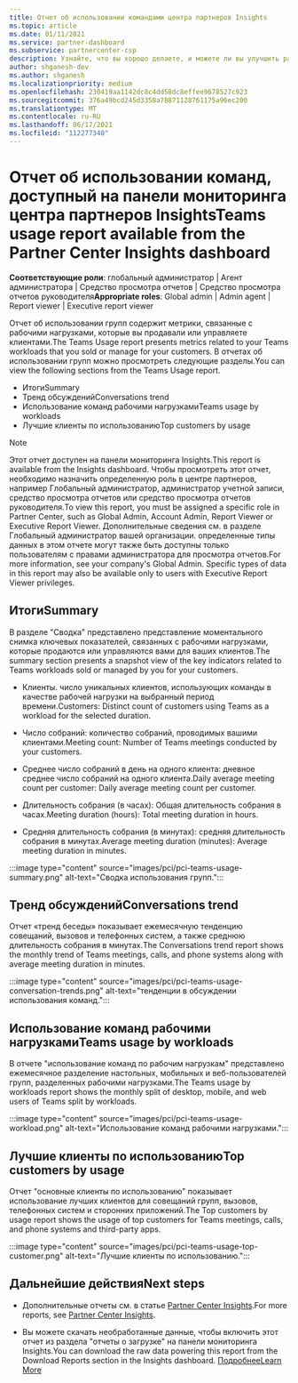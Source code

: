 ```yaml
---
title: Отчет об использовании командами центра партнеров Insights
ms.topic: article
ms.date: 01/11/2021
ms.service: partner-dashboard
ms.subservice: partnercenter-csp
description: Узнайте, что вы хорошо делаете, и можете ли вы улучшить работу с подписками групп, которые вы продаете или управляете клиентами.
author: shganesh-dev
ms.author: shganesh
ms.localizationpriority: medium
ms.openlocfilehash: 230419aa1142dc8c4dd58dc8effee9678527c923
ms.sourcegitcommit: 376a49bcd245d3358a78871128761175a96ec200
ms.translationtype: MT
ms.contentlocale: ru-RU
ms.lasthandoff: 06/17/2021
ms.locfileid: "112277340"
---
```

# <a name="teams-usage-report-available-from-the-partner-center-insights-dashboard"></a><span data-ttu-id="73765-103">Отчет об использовании команд, доступный на панели мониторинга центра партнеров Insights</span><span class="sxs-lookup"><span data-stu-id="73765-103">Teams usage report available from the Partner Center Insights dashboard</span></span>

<span data-ttu-id="73765-104">**Соответствующие роли**: глобальный администратор | Агент администратора | Средство просмотра отчетов | Средство просмотра отчетов руководителя</span><span class="sxs-lookup"><span data-stu-id="73765-104">**Appropriate roles**: Global admin | Admin agent | Report viewer | Executive report viewer</span></span>

<span data-ttu-id="73765-105">Отчет об использовании групп содержит метрики, связанные с рабочими нагрузками, которые вы продавали или управляете клиентами.</span><span class="sxs-lookup"><span data-stu-id="73765-105">The Teams Usage report presents metrics related to your Teams workloads that you sold or manage for your customers.</span></span> <span data-ttu-id="73765-106">В отчетах об использовании групп можно просмотреть следующие разделы.</span><span class="sxs-lookup"><span data-stu-id="73765-106">You can view the following sections from the Teams Usage report.</span></span>

- <span data-ttu-id="73765-107">Итоги</span><span class="sxs-lookup"><span data-stu-id="73765-107">Summary</span></span>
- <span data-ttu-id="73765-108">Тренд обсуждений</span><span class="sxs-lookup"><span data-stu-id="73765-108">Conversations trend</span></span>
- <span data-ttu-id="73765-109">Использование команд рабочими нагрузками</span><span class="sxs-lookup"><span data-stu-id="73765-109">Teams usage by workloads</span></span>
- <span data-ttu-id="73765-110">Лучшие клиенты по использованию</span><span class="sxs-lookup"><span data-stu-id="73765-110">Top customers by usage</span></span>

 > [!NOTE]
 > <span data-ttu-id="73765-111">Этот отчет доступен на панели мониторинга Insights.</span><span class="sxs-lookup"><span data-stu-id="73765-111">This report is available from the Insights dashboard.</span></span> <span data-ttu-id="73765-112">Чтобы просмотреть этот отчет, необходимо назначить определенную роль в центре партнеров, например Глобальный администратор, администратор учетной записи, средство просмотра отчетов или средство просмотра отчетов руководителя.</span><span class="sxs-lookup"><span data-stu-id="73765-112">To view this report, you must be assigned a specific role in Partner Center, such as Global Admin, Account Admin, Report Viewer or Executive Report Viewer.</span></span> <span data-ttu-id="73765-113">Дополнительные сведения см. в разделе Глобальный администратор вашей организации. определенные типы данных в этом отчете могут также быть доступны только пользователям с правами администратора для просмотра отчетов.</span><span class="sxs-lookup"><span data-stu-id="73765-113">For more information, see your company's Global Admin. Specific types of data in this report may also be available only to users with Executive Report Viewer privileges.</span></span>

## <a name="summary"></a><span data-ttu-id="73765-114">Итоги</span><span class="sxs-lookup"><span data-stu-id="73765-114">Summary</span></span>

<span data-ttu-id="73765-115">В разделе "Сводка" представлено представление моментального снимка ключевых показателей, связанных с рабочими нагрузками, которые продаются или управляются вами для ваших клиентов.</span><span class="sxs-lookup"><span data-stu-id="73765-115">The summary section presents a snapshot view of the key indicators related to Teams workloads sold or managed by you for your customers.</span></span>  

- <span data-ttu-id="73765-116">Клиенты. число уникальных клиентов, использующих команды в качестве рабочей нагрузки на выбранный период времени.</span><span class="sxs-lookup"><span data-stu-id="73765-116">Customers: Distinct count of customers using Teams as a workload for the selected duration.</span></span>

- <span data-ttu-id="73765-117">Число собраний: количество собраний, проводимых вашими клиентами.</span><span class="sxs-lookup"><span data-stu-id="73765-117">Meeting count: Number of Teams meetings conducted by your customers.</span></span>

- <span data-ttu-id="73765-118">Среднее число собраний в день на одного клиента: дневное среднее число собраний на одного клиента.</span><span class="sxs-lookup"><span data-stu-id="73765-118">Daily average meeting count per customer: Daily average meeting count per customer.</span></span> 

- <span data-ttu-id="73765-119">Длительность собрания (в часах): Общая длительность собрания в часах.</span><span class="sxs-lookup"><span data-stu-id="73765-119">Meeting duration (hours): Total meeting duration in hours.</span></span> 

- <span data-ttu-id="73765-120">Средняя длительность собрания (в минутах): средняя длительность собрания в минутах.</span><span class="sxs-lookup"><span data-stu-id="73765-120">Average meeting duration (minutes): Average meeting duration in minutes.</span></span> 

:::image type="content" source="images/pci/pci-teams-usage-summary.png" alt-text="Сводка использования групп.":::

## <a name="conversations-trend"></a><span data-ttu-id="73765-122">Тренд обсуждений</span><span class="sxs-lookup"><span data-stu-id="73765-122">Conversations trend</span></span>

<span data-ttu-id="73765-123">Отчет «тренд беседы» показывает ежемесячную тенденцию совещаний, вызовов и телефонных систем, а также среднюю длительность собрания в минутах.</span><span class="sxs-lookup"><span data-stu-id="73765-123">The Conversations trend report shows the monthly trend of Teams meetings, calls, and phone systems along with average meeting duration in minutes.</span></span>

:::image type="content" source="images/pci/pci-teams-usage-conversation-trends.png" alt-text="тенденции в обсуждении использования команд.":::

## <a name="teams-usage-by-workloads"></a><span data-ttu-id="73765-125">Использование команд рабочими нагрузками</span><span class="sxs-lookup"><span data-stu-id="73765-125">Teams usage by workloads</span></span>

<span data-ttu-id="73765-126">В отчете "использование команд по рабочим нагрузкам" представлено ежемесячное разделение настольных, мобильных и веб-пользователей групп, разделенных рабочими нагрузками.</span><span class="sxs-lookup"><span data-stu-id="73765-126">The Teams usage by workloads report shows the monthly split of desktop, mobile, and web users of Teams split by workloads.</span></span>

:::image type="content" source="images/pci/pci-teams-usage-workload.png" alt-text="Использование команд рабочими нагрузками.":::

## <a name="top-customers-by-usage"></a><span data-ttu-id="73765-128">Лучшие клиенты по использованию</span><span class="sxs-lookup"><span data-stu-id="73765-128">Top customers by usage</span></span>

<span data-ttu-id="73765-129">Отчет "основные клиенты по использованию" показывает использование лучших клиентов для совещаний групп, вызовов, телефонных систем и сторонних приложений.</span><span class="sxs-lookup"><span data-stu-id="73765-129">The Top customers by usage report shows the usage of top customers for Teams meetings, calls, and phone systems and third-party apps.</span></span>

:::image type="content" source="images/pci/pci-teams-usage-top-customer.png" alt-text="Лучшие клиенты по использованию.":::

## <a name="next-steps"></a><span data-ttu-id="73765-131">Дальнейшие действия</span><span class="sxs-lookup"><span data-stu-id="73765-131">Next steps</span></span>

- <span data-ttu-id="73765-132">Дополнительные отчеты см. в статье [Partner Center Insights](partner-center-insights.md).</span><span class="sxs-lookup"><span data-stu-id="73765-132">For more reports, see [Partner Center Insights](partner-center-insights.md).</span></span>

- <span data-ttu-id="73765-133">Вы можете скачать необработанные данные, чтобы включить этот отчет из раздела "отчеты о загрузке" на панели мониторинга Insights.</span><span class="sxs-lookup"><span data-stu-id="73765-133">You can download the raw data powering this report from the Download Reports section in the Insights dashboard.</span></span> [<span data-ttu-id="73765-134">Подробнее</span><span class="sxs-lookup"><span data-stu-id="73765-134">Learn More</span></span>](pci-download-reports.md) 
